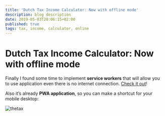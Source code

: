 ```yaml
---
title: 'Dutch Tax Income Calculator: Now with offline mode'
description: blog description
date: 2019-05-03T20:06:15+02:00
published: true
tags: tax, income, calculator, online
---
```


# Dutch Tax Income Calculator: Now with offline mode


Finally I found some time to implement **service workers** that will allow you to use application even there is no internet connection. [Check it out](https://thetax.nl/)!

Also it’s already **PWA application**, so you can make a shortcut for your mobile desktop:

![thetax](/assets/blog/thetax-mobile.png)